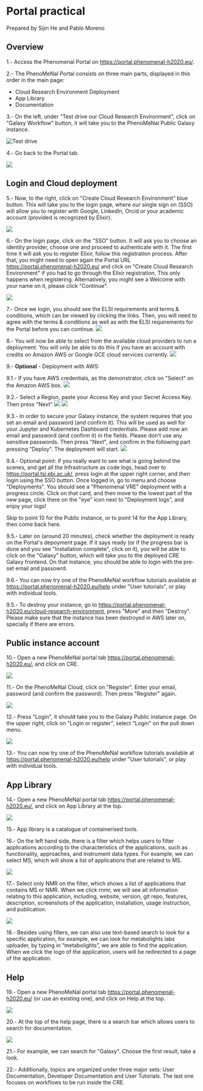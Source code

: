 # Portal practical

Prepared by Sijin He and Pablo Moreno

## Overview

1.- Access the Phenomenal Portal on https://portal.phenomenal-h2020.eu/. 

2.- The PhenoMeNal Portal consists on three main parts, displayed in this order in the main page: 

 - Cloud Research Environment Deployment
 - App Library
 - Documentation

3.- On the left, under "Test drive our Cloud Research Environment", click on "Galaxy Workflow" button, it will take you to the PhenoMeNal Public Galaxy instance.

![Test drive](images_portal/test-drive-button.png)

4.- Go back to the Portal tab.

![](images_portal/browser-tab-porta.png)

## Login and Cloud deployment

5.- Now, to the right, click on "Create Cloud Research Environment" blue button. This will take you to the login page, where our single sign on (SSO) will allow you to register with Google, LinkedIn, Orcid or your academic account (provided is recognized by Elixir).

![](images_portal/cre-creation-button.png)

6.- On the login page, click on the "SSO" button. It will ask you to choose an identity provider, choose one and proceed to authenticate with it. The first time it will ask you to register Elixir, follow this registration process. After that, you might need to open again the Portal URL https://portal.phenomenal-h2020.eu/ and click on "Create Cloud Research Environment" if you had to go through the Elixir registration. This only happens when registering. Alternatively, you might see a Welcome with your name on it, please click "Continue".

![](images_portal/sso-button.png)

7.- Once we login, you should see the ELSI requirements and terms & conditions, which can be viewed by clicking the links. Then, you will need to agree with the terms & conditions as well as with the ELSI requirements for the Portal before you can continue. 
![](images_portal/terms-and-conditions.png)

8.- You will now be able to select from the available cloud providers to run a deployment. You will only be able to do this if you have an account with credits on Amazon AWS or Google GCE cloud services currently. 
![](images_portal/available-cloud-providers.png)

9.- **Optional** - Deployment with AWS: 

9.1.- If you have AWS credentials, as the demonstrator, click on "Select" on the Amazon AWS box.
![](images_portal/amazon-aws-box.png)

9.2.- Select a Region, paste your Access Key and your Secret Access Key. Then press "Next"
![](images_portal/amazon-regions.png)
![](images_portal/amazon-access-keys.png)

9.3.- In order to secure your Galaxy instance, the system requires that you set an email and password (and confirm it). This will be used as well for your Jupyter and Kubernetes Dashboard credentials. Please add now an email and password (and confirm it) in the fields. Please don't use any sensitive passwords. Then press "Next", and confirm in the following part pressing "Deploy". The deployment will start.
![](images_portal/amazon-galaxy-auth.png)

9.4.- Optional point: if you really want to see what is going behind the scenes, and get all the Infrastructure as code logs, head over to https://portal.tsi.ebi.ac.uk/, press login at the upper right corner, and then login using the SSO button. Once logged in, go to menu and choose "Deployments". You should see a "Phenomenal VRE" deployment with a progress circle. Click on that card, and then move to the lowest part of the new page, click there on the "eye" icon next to "Deployment logs", and enjoy your logs! 

Skip to point 10 for the Public instance, or to point 14 for the App Library, then come back here.

9.5.- Later on (around 20 minutes), check whether the deployment is ready on the Portal's depoyment page. If it says ready (or if the progress bar is done and you see "Installation complete", click on it), you will be able to click on the "Galaxy" button, which will take you to the deployed CRE Galaxy frontend. On that instance, you should be able to login with the pre-set email and passowrd.

9.6.- You can now try one of the PhenoMeNal workflow tutorials available at https://portal.phenomenal-h2020.eu/help under "User tutorials", or play with individual tools.

9.5.- To destroy your instance, go to https://portal.phenomenal-h2020.eu/cloud-research-environment, press "More" and then "Destroy". Please make sure that the instance has been destroyed in AWS later on, specially if there are errors.

## Public instance account 

10.- Open a new PhenoMeNal portal tab https://portal.phenomenal-h2020.eu/, and click on CRE.

![](images_portal/cre-button.png)

11.- On the PhenoMeNal Cloud, click on "Register". Enter your email, password (and confirm the password). Then press "Register" again.

![](images_portal/pheno-cloud-register.png)

12.- Press "Login", it should take you to the Galaxy Public instance page. On the upper right, click on "Login or register", select "Login" on the pull down menu.

![](images_portal/galaxy-register.png)

13.- You can now try one of the PhenoMeNal workflow tutorials available at https://portal.phenomenal-h2020.eu/help under "User tutorials", or play with individual tools.

## App Library

14.- Open a new PhenoMeNal portal tab https://portal.phenomenal-h2020.eu/, and click on App Library at the top.

![](images_portal/app-library-button.png)

15.- App library is a catalogue of containerised tools. 

16.- On the left hand side, there is a filter which helps users to filter applications according to the characteristics of the applications, such as functionality, approaches, and instrument data types. For example, we can select MS, which will show a list of applications that are related to MS. 

![](images_portal/app-library-selector.png)

17.- Select only NMR on the filter, which shows a list of applications that contains MS or NMR. When we click rnmr, we will see all information relating to this application, including, website, version, git repo, features, description, screenshots of the application, installation, usage instruction, and publication.

![](images_portal/app-library-nmr-selection.png)

18.- Besides using filters, we can also use text-based search to look for a specific application, for example, we can look for metabolights labs uploader, by typing in “metabolights”, we are able to find the application. When we click the logo of the application, users will be redirected to a page of the application.

## Help

19.- Open a new PhenoMeNal portal tab https://portal.phenomenal-h2020.eu/ (or use an existing one), and click on Help at the top.

![](images_portal/help-button.png)

20.- At the top of the help page, there is a search bar which allows users to search for documentation.

![](images_portal/search-help.png)

21.- For example, we can search for "Galaxy". Choose the first result, take a look.

22.- Additionally, topics are organized under three major sets: User Documentation, Developer Documentation and User Tutorials. The last one focuses on workflows to be run inside the CRE.










